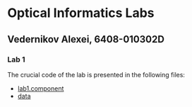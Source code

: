 # Optical Informatics Labs

## Vedernikov Alexei, 6408-010302D

### Lab 1

The crucial code of the lab is presented in the following files:
* [lab1.component](src/app/lab1/lab1.component.ts)
* [data](src/app/lab1/lab1.data.ts)
